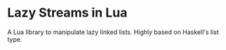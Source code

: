 # Lazy Streams in Lua

A Lua library to manipulate lazy linked lists.
Highly based on Haskell's list type.
